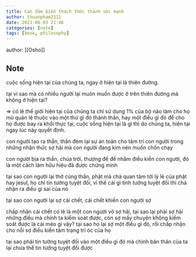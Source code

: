 ```yaml
---
title: Can đảm biến thách thức thành sức mạnh
author: thuanpham2311
date: 2021-06-03 21:46
categories: [note]
tags: [book, philosophy]
---
```

author: [[Osho]]

## Note

cuộc sống hiện tại của chúng ta, ngay ở hiện tại là thiên đường.

tại vì sao mà có nhiều người lại muôn muốn được ở trên thiên đường mà không ở hiện tại?

⇒ có lẽ thế giới hiện tại của chúng ta chỉ sử dụng 1% của bộ não làm cho họ mù quán lệ thuộc vào một thứ gì đó thánh thần, hay một điều gì đó để cho họ được bay ra khổi thực tại, cuộc sống hiện tại là gì thì do chúng ta, hiện tại ngay lúc này quyết định.

con người tạo ra thần, thần đem lại sự an toàn cho tâm trí con người trong những nhận thức sợ hãi mà con người đang kìm nén muốn chốn chạy

con người bịa ra thần, chúa trời, thượng đế để nhằm điều kiển con người, đó là một cách làm hữu hiệu đã được chứng minh

tại sao con người lại thờ cúng thần, phật mà chả quan tâm tới lý lẻ của phật hay jesul, họ chỉ tin tưởng tuyệt đối, vì thế cái gì tinh tưởng tuyệt đối thì chả nhận ra điều gì sai của nó

tại sao con người lại sợ cái chết, cái chết khiến con người sợ

chấp nhận cái chết có lẽ là một con người vô sợ hãi, tại sao lại phải sợ hải những điều mà chính ta kiểm soát được, còn sợ mấy chuyện không kiểm soát được là cái méo gì vậy? tại sao họ lại sợ một điều gì đó, rồi chấp nhận cho nỗi sợ điều kiển tâm trạng trí óc của họ

tại sao phải tin tưởng tuyệt đối vào một điều gì đó mà chính bản thân của ta lại chưa thể tin tưởng tuyệt đối được
